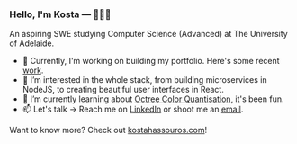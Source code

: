 ### Hello, I'm Kosta — 👋🧑‍💻

An aspiring SWE studying Computer Science (Advanced) at The University of Adelaide.

- 🚀 Currently, I'm working on building my portfolio. Here's some recent [work](https://github.com/devkosta/image-match).
- 👀 I’m interested in the whole stack, from building microservices in NodeJS, to creating beautiful user interfaces in React.
- 🌱 I’m currently learning about [Octree Color Quantisation](https://www.cubic.org/docs/octree.htm), it's been fun.
- 📫 Let's talk → Reach me on [LinkedIn](https://www.linkedin.com/in/kostashassouros/) or shoot me an [email](mailto:kosta.hassouros@gmail.com).

Want to know more? Check out [kostahassouros.com](kostahassouros.com)!
